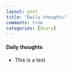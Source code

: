 ```yaml
---
layout: post
title: "Daily thoughts"
comments: true
categories: [diary]
---
```


#### Daily thoughts 
* This is a test
